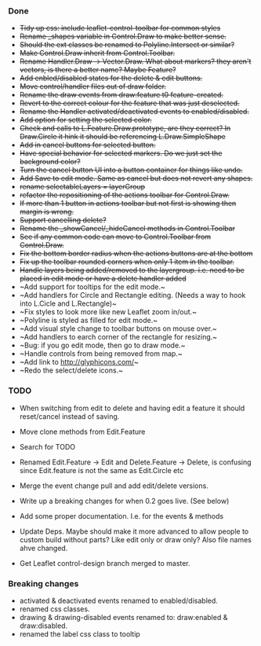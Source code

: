 ### Done

 * ~~Tidy up css: include leaflet-control-toolbar for common styles~~
 * ~~Rename _shapes variable in Control.Draw to make better sense.~~
 * ~~Should the ext classes be renamed to Polyline.Intersect or similar?~~
 * ~~Make Control.Draw inherit from Control.Toolbar.~~
 * ~~Rename Handler.Draw -> Vector.Draw. What about markers? they aren't vectors, is there a better name? Maybe Feature?~~
 * ~~Add enbled/disabled states for the delete & edit buttons.~~
 * ~~Move control/handler files out of draw folder.~~
 * ~~Rename the draw events from draw:feature t0 feature-created.~~
 * ~~Revert to the correct colour for the feature that was just deselected.~~
 * ~~Rename the Handler activated/deactivated events to enabled/disabled.~~
 * ~~Add option for setting the selected color.~~
 * ~~Check and calls to L.Feature.Draw.prototype, are they correct? In Draw.Circle it hink it should be referencing L.Draw.SimpleShape~~
 * ~~Add in cancel buttons for selected button.~~
 * ~~Have special behavior for selected markers. Do we just set the background color?~~
 * ~~Turn the cancel button UI into a button container for things like undo.~~
 * ~~Add Save to edit mode. Same as cancel but does not revert any shapes.~~
 * ~~rename selectableLayers = layerGroup~~
 * ~~refactor the repositioning of the actions toolbar for Control.Draw.~~
 * ~~If more than 1 button in actions toolbar but not first is showing then margin is wrong.~~
 * ~~Support cancelling delete?~~
 * ~~Rename the _showCancel/_hideCancel methods in Control.Toolbar~~
 * ~~See if any common code can move to Control.Toolbar from Control.Draw.~~
 * ~~Fix the bottom border radius when the actions buttons are at the bottom~~
 * ~~Fix up the toolbar rounded corners when only 1 item in the toolbar.~~
 * ~~Handle layers being added/removed to the layergroup. i.e. need to be placed in edit mode or have a delete handler added~~
 * ~Add support for tooltips for the edit mode.~
 * ~Add handlers for Circle and Rectangle editing. (Needs a way to hook into L.Cicle and L.Rectangle)~
 * ~Fix styles to look more like new Leaflet zoom in/out.~
 * ~Polyline is styled as filled for edit mode.~
 * ~Add visual style change to toolbar buttons on mouse over.~
 * ~Add handlers to earch corner of the rectangle for resizing.~
 * ~Bug: if you go edit mode, then go to draw mode.~
 * ~Handle controls from being removed from map.~
 * ~Add link to http://glyphicons.com/~
 * ~Redo the select/delete icons.~

### TODO

 * When switching from edit to delete and having edit a feature it should reset/cancel instead of saving.
 * Move clone methods from Edit.Feature
 * Search for TODO
 * Renamed Edit.Feature -> Edit and Delete.Feature -> Delete, is confusing since Edit.feature is not the same as Edit.Circle etc
 * Merge the event change pull and add edit/delete versions.

 * Write up a breaking changes for when 0.2 goes live. (See below)
 * Add some proper documentation. I.e. for the events & methods
 * Update Deps. Maybe should make it more advanced to allow people to custom build without parts? Like edit only or draw only? Also file names ahve changed.
 * Get Leaflet control-design branch merged to master.

### Breaking changes

 * activated & deactivated events renamed to enabled/disabled.
 * renamed css classes.
 * drawing & drawing-disabled events renamed to: draw:enabled & draw:disabled.
 * renamed the label css class to tooltip